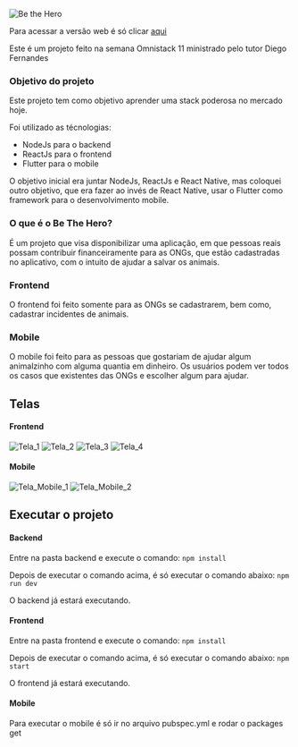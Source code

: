 ![Be the Hero](https://i.ibb.co/LJndbSt/logo-3x.png)

Para acessar a versão web é só clicar [aqui](https://be-the-hero-caique.now.sh/)

Este é um projeto feito na semana Omnistack 11 ministrado pelo tutor Diego Fernandes

### Objetivo do projeto

Este projeto tem como objetivo aprender uma stack poderosa no mercado hoje.

Foi utilizado as técnologias:

- NodeJs para o backend
- ReactJs para o frontend
- Flutter para o mobile

O objetivo inicial era juntar NodeJs, ReactJs e React Native, mas coloquei outro objetivo, que era fazer ao invés de React Native, usar o Flutter como framework para o desenvolvimento mobile.

### O que é o Be The Hero?

É um projeto que visa disponibilizar uma aplicação, em que pessoas reais possam contribuir financeiramente para as ONGs, que estão cadastradas no aplicativo, com o intuito de ajudar a salvar os animais.

### Frontend

O frontend foi feito somente para as ONGs se cadastrarem, bem como, cadastrar incidentes de animais.

### Mobile

O mobile foi feito para as pessoas que gostariam de ajudar algum animalzinho com alguma quantia em dinheiro. Os usuários podem ver todos os casos que existentes das ONGs e escolher algum para ajudar.

## Telas

#### Frontend

![Tela_1](https://i.ibb.co/5R5cH5B/Tela-1.png)
![Tela_2](https://i.ibb.co/7WC8gmb/Tela-2.png)
![Tela_3](https://i.ibb.co/LgF8RxY/Tela-3.png)
![Tela_4](https://i.ibb.co/RbPv81x/Tela-4.png)

#### Mobile

![Tela_Mobile_1](https://i.ibb.co/QHHjVgr/Tela-Mobile-1.png)
![Tela_Mobile_2](https://i.ibb.co/CP47CYR/Tela-Mobile-2.png)

## Executar o projeto

#### Backend

Entre na pasta backend e execute o comando:
`npm install`

Depois de executar o comando acima, é só executar o comando abaixo:
`npm run dev`

O backend já estará executando.

#### Frontend

Entre na pasta frontend e execute o comando:
`npm install`

Depois de executar o comando acima, é só executar o comando abaixo:
`npm start`

O frontend já estará executando.

#### Mobile

Para executar o mobile é só ir no arquivo pubspec.yml e rodar o packages get
